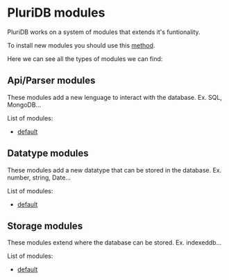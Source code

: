# PluriDB modules

PluriDB works on a system of modules that extends it's funtionality. 

To install new modules you should use this [method](databaseApi.md#pluridbloadmodulemodules).

Here we can see all the types of modules we can find:

## Api/Parser modules

These modules add a new lenguage to interact with the database. Ex. SQL, MongoDB...

List of modules:

* [default](default.md#apiparser)

## Datatype modules

These modules add a new datatype that can be stored in the database. Ex. number, string, Date...

List of modules:

* [default](default.md#datatypes)

## Storage modules

These modules extend where the database can be stored. Ex. indexeddb...

List of modules:

* [default](default.md#storage)